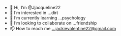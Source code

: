 - 👋 Hi, I’m @Jjacqueline22
- 👀 I’m interested in ...dirt
- 🌱 I’m currently learning ...psychology 
- 💞️ I’m looking to collaborate on ...friendship 
- 📫 How to reach me ...jackievalentine22@gmail.com 

<!---
Jjacqueline22/Jjacquelin22 is a ✨ special ✨ repository because its `README.md` (this file) appears on your GitHub profile.
You can click the Preview link to take a look at your changes.
--->
